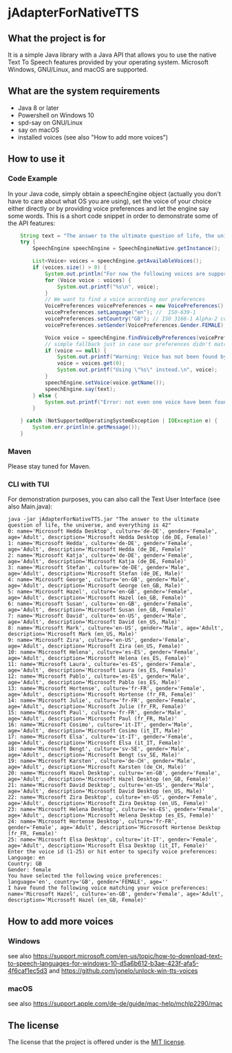 # jAdapterForNativeTTS

## What the project is for
It is a simple Java library with a Java API that allows you to use the native Text To Speech features provided by your operating system.
Microsoft Windows, GNU/Linux, and macOS are supported.


## What are the system requirements
* Java 8 or later
* Powershell on Windows 10
* spd-say on GNU/Linux
* say on macOS
* installed voices (see also "How to add more voices")

## How to use it
### Code Example
In your Java code, simply obtain a speechEngine object (actually you don't have to care about what OS you are using),
set the voice of your choice either directly or by providing voice preferences and let the engine say some words. This is a short code snippet in order to demonstrate some of the API features:

```java
    String text = "The answer to the ultimate question of life, the universe, and everything is 42";
    try {
        SpeechEngine speechEngine = SpeechEngineNative.getInstance();

        List<Voice> voices = speechEngine.getAvailableVoices();
        if (voices.size() > 0) {
            System.out.println("For now the following voices are supported:\n");
            for (Voice voice : voices) {
                System.out.printf("%s\n", voice);
            }
            // We want to find a voice according our preferences
            VoicePreferences voicePreferences = new VoicePreferences();
            voicePreferences.setLanguage("en"); //  ISO-639-1
            voicePreferences.setCountry("GB"); // ISO 3166-1 Alpha-2 code
            voicePreferences.setGender(VoicePreferences.Gender.FEMALE);

            Voice voice = speechEngine.findVoiceByPreferences(voicePreferences);
            // simple fallback just in case our preferences didn't match any voice
            if (voice == null) {
                System.out.printf("Warning: Voice has not been found by the voice preferences %s\n", voicePreferences);
                voice = voices.get(0);
                System.out.printf("Using \"%s\" instead.\n", voice);
            }
            speechEngine.setVoice(voice.getName());
            speechEngine.say(text);
        } else {
            System.out.printf("Error: not even one voice have been found.\n");
        }

    } catch (NotSupportedOperatingSystemException | IOException e) {
        System.err.println(e.getMessage());
    }
```
### Maven

Please stay tuned for Maven.

### CLI with TUI
For demonstration purposes, you can also call the Text User Interface (see also Main.java):

```
java -jar jAdapterForNativeTTS.jar "The answer to the ultimate question of life, the universe, and everything is 42"
0: name='Microsoft Hedda Desktop', culture='de-DE', gender='Female', age='Adult', description='Microsoft Hedda Desktop (de_DE, Female)'
1: name='Microsoft Hedda', culture='de-DE', gender='Female', age='Adult', description='Microsoft Hedda (de_DE, Female)'
2: name='Microsoft Katja', culture='de-DE', gender='Female', age='Adult', description='Microsoft Katja (de_DE, Female)'
3: name='Microsoft Stefan', culture='de-DE', gender='Male', age='Adult', description='Microsoft Stefan (de_DE, Male)'
4: name='Microsoft George', culture='en-GB', gender='Male', age='Adult', description='Microsoft George (en_GB, Male)'
5: name='Microsoft Hazel', culture='en-GB', gender='Female', age='Adult', description='Microsoft Hazel (en_GB, Female)'
6: name='Microsoft Susan', culture='en-GB', gender='Female', age='Adult', description='Microsoft Susan (en_GB, Female)'
7: name='Microsoft David', culture='en-US', gender='Male', age='Adult', description='Microsoft David (en_US, Male)'
8: name='Microsoft Mark', culture='en-US', gender='Male', age='Adult', description='Microsoft Mark (en_US, Male)'
9: name='Microsoft Zira', culture='en-US', gender='Female', age='Adult', description='Microsoft Zira (en_US, Female)'
10: name='Microsoft Helena', culture='es-ES', gender='Female', age='Adult', description='Microsoft Helena (es_ES, Female)'
11: name='Microsoft Laura', culture='es-ES', gender='Female', age='Adult', description='Microsoft Laura (es_ES, Female)'
12: name='Microsoft Pablo', culture='es-ES', gender='Male', age='Adult', description='Microsoft Pablo (es_ES, Male)'
13: name='Microsoft Hortense', culture='fr-FR', gender='Female', age='Adult', description='Microsoft Hortense (fr_FR, Female)'
14: name='Microsoft Julie', culture='fr-FR', gender='Female', age='Adult', description='Microsoft Julie (fr_FR, Female)'
15: name='Microsoft Paul', culture='fr-FR', gender='Male', age='Adult', description='Microsoft Paul (fr_FR, Male)'
16: name='Microsoft Cosimo', culture='it-IT', gender='Male', age='Adult', description='Microsoft Cosimo (it_IT, Male)'
17: name='Microsoft Elsa', culture='it-IT', gender='Female', age='Adult', description='Microsoft Elsa (it_IT, Female)'
18: name='Microsoft Bengt', culture='sv-SE', gender='Male', age='Adult', description='Microsoft Bengt (sv_SE, Male)'
19: name='Microsoft Karsten', culture='de-CH', gender='Male', age='Adult', description='Microsoft Karsten (de_CH, Male)'
20: name='Microsoft Hazel Desktop', culture='en-GB', gender='Female', age='Adult', description='Microsoft Hazel Desktop (en_GB, Female)'
21: name='Microsoft David Desktop', culture='en-US', gender='Male', age='Adult', description='Microsoft David Desktop (en_US, Male)'
22: name='Microsoft Zira Desktop', culture='en-US', gender='Female', age='Adult', description='Microsoft Zira Desktop (en_US, Female)'
23: name='Microsoft Helena Desktop', culture='es-ES', gender='Female', age='Adult', description='Microsoft Helena Desktop (es_ES, Female)'
24: name='Microsoft Hortense Desktop', culture='fr-FR', gender='Female', age='Adult', description='Microsoft Hortense Desktop (fr_FR, Female)'
25: name='Microsoft Elsa Desktop', culture='it-IT', gender='Female', age='Adult', description='Microsoft Elsa Desktop (it_IT, Female)'
Enter the voice id (1-25) or hit enter to specify voice preferences: 
Language: en
Country: GB
Gender: female
You have selected the following voice preferences:
language='en', country='GB', gender='FEMALE', age=''
I have found the following voice matching your voice preferences:
name='Microsoft Hazel', culture='en-GB', gender='Female', age='Adult', description='Microsoft Hazel (en_GB, Female)'
```

## How to add more voices
### Windows

see also https://support.microsoft.com/en-us/topic/how-to-download-text-to-speech-languages-for-windows-10-d5a6b612-b3ae-423f-afa5-4f6caf1ec5d3
and https://github.com/jonelo/unlock-win-tts-voices

### macOS
see also https://support.apple.com/de-de/guide/mac-help/mchlp2290/mac

## The license

The license that the project is offered under is the [MIT license](https://choosealicense.com/licenses/mit/).


